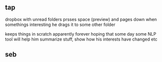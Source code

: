 ## tap

dropbox with unread folders
prsses space (preview) and pages down
when somethings interesting he drags it to some other folder

keeps things in scratch apparently forever hoping that some day some NLP tool will help him summarize stuff, show how his interests have changed etc


## seb